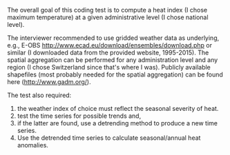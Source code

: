 The overall goal of this coding test is to compute a heat index (I chose maximum temperature) 
at a given administrative level (I chose national level). 

The interviewer recommended to use gridded weather data as underlying, 
e.g., E-OBS http://www.ecad.eu/download/ensembles/download.php or similar (I downloaded data from the provided website, 1995-2015). 
The spatial aggregation can be performed for any administration level and any region (I chose Switzerland since that's where I was). 
Publicly available shapefiles (most probably needed for the spatial aggregation) can be found here (http://www.gadm.org/). 

The test also required: 
1) the weather index of choice must reflect the seasonal severity of heat. 
2) test the time series for possible trends and, 
3) if the latter are found, use a detrending method to produce a new time series. 
4) Use the detrended time series to calculate seasonal/annual heat anomalies.
